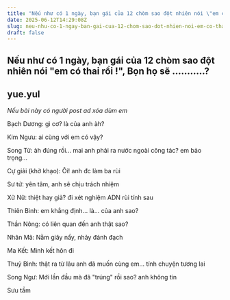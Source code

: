 ```yaml
---
title: "Nếu như có 1 ngày, bạn gái của 12 chòm sao đột nhiên nói \"em có thai rồi !\", Bọn họ sẽ ...........?"
date: 2025-06-12T14:29:08Z
slug: neu-nhu-co-1-ngay-ban-gai-cua-12-chom-sao-dot-nhien-noi-em-co-thai-roi-bon-ho-se
draft: false
---
```


## Nếu như có 1 ngày, bạn gái của 12 chòm sao đột nhiên nói "em có thai rồi !", Bọn họ sẽ ...........?

## yue.yul

*Nếu bài này có người post ad xóa dùm em*

Bạch Dương: gì cơ? là của anh àh?

Kim Ngưu: ai cùng với em có vậy?

Song Tử: àh đúng rồi... mai anh phải ra nước ngoài công tác? em bảo trọng...

Cự giải (khờ khạo): Ôi! anh đc làm ba rùi  

Sư tử: yên tâm, anh sẽ chịu trách nhiệm

Xử Nữ: thiệt hay giả? đi xét nghiệm ADN rùi tính sau

Thiên Bình: em khẳng định... là... của anh sao?

Thần Nông: có liên quan đến anh thật sao?

Nhân Mã: Nằm giãy nẩy, nhảy đánh đạch

Ma Kết: Mình kết hôn đi

Thuỷ Bình: thật ra từ lâu anh đã muốn cùng em... tính chuyện tương lai

Song Ngư: Mới lần đầu mà đã "trúng" rồi sao? anh không tin
 

Sưu tầm